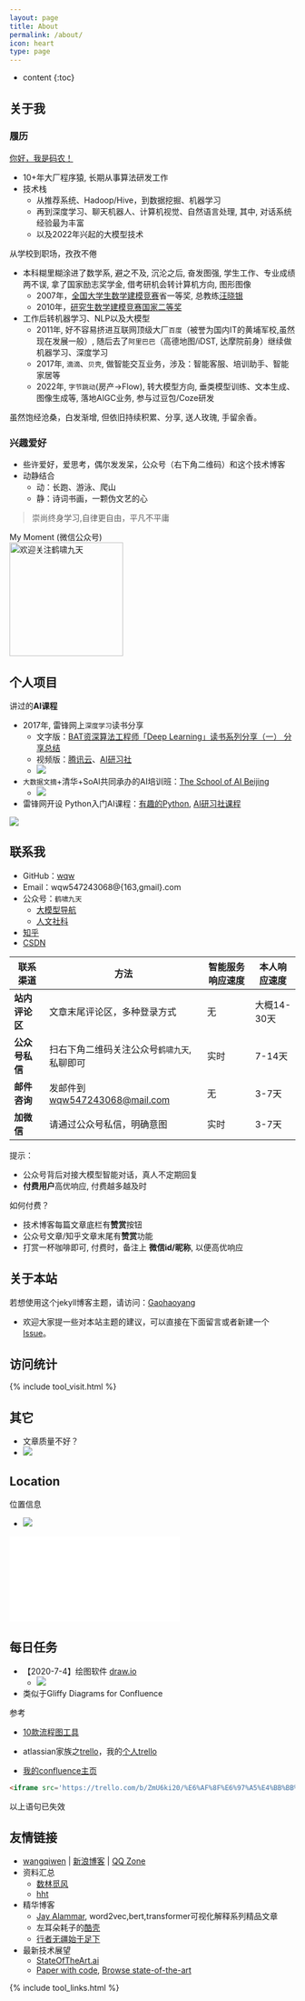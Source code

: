 ```yaml
---
layout: page
title: About
permalink: /about/
icon: heart
type: page
---
```


* content
{:toc}

## 关于我


### 履历

[你好，我是码农！](https://mp.weixin.qq.com/s?__biz=MjM5ODY2OTQyNg==&mid=502284435&idx=1&sn=b40f727830cae264e65c29c75f75ee70&chksm=3ec3dd8e09b45498b3bc2efccc3fe52a2f79e8f424774dc4afaedb84b3bfc0954968b7a678de&mpshare=1&scene=23&srcid&sharer_sharetime=1564480271727&sharer_shareid=b8d409494a5439418f4a89712efcd92a%23rd)
- 10+年大厂程序猿, 长期从事算法研发工作
- 技术栈
  - 从推荐系统、Hadoop/Hive，到数据挖掘、机器学习
  - 再到深度学习、聊天机器人、计算机视觉、自然语言处理, 其中, 对话系统经验最为丰富
  - 以及2022年兴起的大模型技术

从学校到职场，孜孜不倦
- 本科糊里糊涂进了数学系, 避之不及, 沉沦之后, 奋发图强, 学生工作、专业成绩两不误, 拿了国家励志奖学金, 借考研机会转计算机方向, 图形图像
  - 2007年，[全国大学生数学建模竞赛](http://www.mcm.edu.cn/index_cn.html)省一等奖, 总教练[汪晓银](https://www.x-mol.com/university/faculty/99162)
  - 2010年，[研究生数学建模竞赛国家二等奖](https://news.cau.edu.cn/art/2010/12/6/art_10889_213074.html)
- 工作后转机器学习、NLP以及大模型
  - 2011年, 好不容易挤进互联网顶级大厂`百度`（被誉为国内IT的黄埔军校,虽然现在发展一般）, 随后去了`阿里巴巴`（高德地图/iDST, 达摩院前身）继续做机器学习、深度学习
  - 2017年, `滴滴`、`贝壳`, 做智能交互业务，涉及：智能客服、培训助手、智能家居等
  - 2022年, `字节跳动`(房产→Flow), 转大模型方向, 垂类模型训练、文本生成、图像生成等, 落地AIGC业务, 参与过豆包/Coze研发


虽然饱经沧桑，白发渐增, 但依旧持续积累、分享, 送人玫瑰, 手留余香。


### 兴趣爱好

- 些许爱好，爱思考，偶尔发发呆，公众号（右下角二维码）和这个技术博客
- 动静结合
  - 动：长跑、游泳、爬山
  - 静：诗词书画，一颗伪文艺的心

> 崇尚终身学习,自律更自由，平凡不平庸

 <div>My Moment (微信公众号)</div>

<img src="{{site.url}}/wqw/fig/wqw.png" alt="欢迎关注鹤啸九天" height="200" width="200" />



## 个人项目

讲过的**AI课程**
- 2017年, 雷锋网上`深度学习`读书分享
  - 文字版：[BAT资深算法工程师「Deep Learning」读书系列分享（一） 分享总结](https://www.leiphone.com/news/201708/LEBNjZzvm0Q3Ipp0.html)
  - 视频版：[腾讯云](https://cloud.tencent.com/edu/learning/course-1042-825)、[AI研习社](https://www.yanxishe.com/center/teachingCourses/4101350)
  - ![](https://static.leiphone.com/uploads/new/article/740_740/201708/598fd35654561.jpg)
- `大数据文摘`+清华+SoAI共同承办的AI培训班：[The School of AI Beijing](https://wqw547243068.github.io/school-of-ai-beijing)
  - ![](https://wqw547243068.github.io/school-of-ai-beijing/other/bdd_siraj.png)
- 雷锋网开设 Python入门AI课程：[有趣的Python](https://wqw547243068.github.io/Python-learning), [AI研习社课程](https://mooc.yanxishe.com/course/489)

[![](https://static.mooc.ai/files/course/2018/05-08/17590372d80d143595.jpg)](http://www.mooc.ai/course/489)



## 联系我

* GitHub：[wqw](https://github.com/wqw547243068)
* Email：wqw547243068@{163,gmail}.com
* 公众号：`鹤啸九天`
  * [大模型导航](https://mp.weixin.qq.com/mp/homepage?__biz=MjM5ODY2OTQyNg==&hid=2&sn=21acb3a6dcff109dfd2144f5946125cf&scene=1&devicetype=android-31&version=28003537&lang=zh_CN&nettype=WIFI&ascene=7&session_us=gh_9fe59e6fae87)
  * [人文社科](http://mp.weixin.qq.com/mp/homepage?__biz=MjM5ODY2OTQyNg==&hid=1&sn=259f54743846ee6be7585e06be6e267e&scene=18%23wechat_redirect)
* [知乎](https://www.zhihu.com/people/wangqiwen/activities)
* [CSDN](http://blog.csdn.net/wqw547243068)


|联系渠道|方法|智能服务响应速度|本人响应速度|
|---|---|---|---|
|**站内评论区**|文章末尾评论区，多种登录方式|无|大概14-30天|
|**公众号私信**|扫右下角二维码关注公众号`鹤啸九天`, 私聊即可|实时|7-14天|
|**邮件咨询**|发邮件到 wqw547243068@mail.com |无|3-7天|
|**加微信**|请通过公众号私信，明确意图|实时|3-7天|


提示：
- 公众号背后对接大模型智能对话，真人不定期回复
- **付费用户**高优响应, 付费越多越及时

如何付费？
- 技术博客每篇文章底栏有**赞赏**按钮
- 公众号文章/知乎文章末尾有**赞赏**功能
- 打赏一杯咖啡即可, 付费时，备注上 **微信id/昵称**, 以便高优响应



## 关于本站

若想使用这个jekyll博客主题，请访问：[Gaohaoyang](https://github.com/Gaohaoyang/gaohaoyang.github.io)
- 欢迎大家提一些对本站主题的建议，可以直接在下面留言或者新建一个 [Issue](https://github.com/wqw547243068/wqw547243068.github.io/issues)。


## 访问统计

<!-- 访问统计可视化工具 -->
{% include tool_visit.html %}

## 其它

- 文章质量不好？
- ![](https://static.segmentfault.com/v-5d2ffc9a/global/img/404.svg)

## Location

位置信息
- ![]({{site.url}}/wqw/fig/beijing_north.png)

<iframe src="{{ site.url }}/wqw/demo/tool_map.html" frameborder='0' scrolling='no' allowfullscreen="true"></iframe>


## 每日任务

- 【2020-7-4】绘图软件 [draw.io](https://www.draw.io/)
  - ![](https://tukuimg.bdstatic.com/scrop/468c0e017cdff12b6a2413b2c82c88a2.gif)
- 类似于Gliffy Diagrams for Confluence

参考
- [10款流程图工具](https://baijiahao.baidu.com/s?id=1668266730880239997)

- atlassian家族之[trello](https://trello.com/)，我的[个人trello](https://trello.com/b/ZmU6ki20/%E6%AF%8F%E6%97%A5%E4%BB%BB%E5%8A%A1)
- [我的confluence主页](https://wangqiwen.atlassian.net/wiki/spaces/WQW)

```html
<iframe src='https://trello.com/b/ZmU6ki20/%E6%AF%8F%E6%97%A5%E4%BB%BB%E5%8A%A1' width='750' height='540' frameborder='0' scrolling='no' allowfullscreen="true"></iframe>
```

以上语句已失效


## 友情链接

-  [wangqiwen](https://github.com/wqw547243068) \| [新浪博客](http://blog.sina.com.cn/s/articlelist_1232977597_0_1.html) \| [QQ Zone](https://user.qzone.qq.com/547243068)
- 资料汇总
   - [数林觅风](https://woaielf.github.io/)
   - [hht](https://xhhszc.github.io/)
- 精华博客
   - [Jay Alammar](https://jalammar.github.io/), word2vec,bert,transformer可视化解释系列精品文章
   - 左耳朵耗子的[酷壳](https://coolshell.cn/)
   - [行者无疆始于足下](http://cnlox.is-programmer.com/posts/43206.html#comments)
- 最新技术展望
   - [StateOfTheArt.ai](https://www.stateoftheart.ai/)
   - [Paper with code](https://paperswithcode.com/), [Browse state-of-the-art](https://paperswithcode.com/sota)

{% include tool_links.html %}

